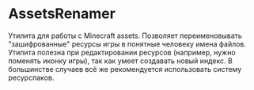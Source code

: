 # AssetsRenamer
Утилита для работы с Minecraft assets. Позволяет переименовывать "зашифрованные" ресурсы игры в понятные человеку имена файлов. Утилита полезна при редактировании ресурсов (например, нужно поменять иконку игры), так как умеет создавать новый индекс. В большинстве случаев всё же рекомендуется использовать систему ресурспаков.
